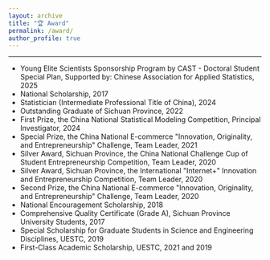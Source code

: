 ```yaml
---
layout: archive
title: "🏆 Award"
permalink: /award/
author_profile: true
---
```


---


* Young Elite Scientists Sponsorship Program by CAST - Doctoral Student Special Plan, Supported by: Chinese Association for Applied Statistics, 2025
* National Scholarship, 2017
* Statistician (Intermediate Professional Title of China), 2024
* Outstanding Graduate of Sichuan Province, 2022
* First Prize, the China National Statistical Modeling Competition, Principal Investigator, 2024
* Special Prize, the China National E-commerce "Innovation, Originality, and Entrepreneurship" Challenge, Team Leader, 2021
* Silver Award, Sichuan Province, the China National Challenge Cup of Student Entrepreneurship Competition, Team Leader, 2020
* Silver Award, Sichuan Province, the International "Internet+" Innovation and Entrepreneurship Competition, Team Leader, 2020
* Second Prize, the China National E-commerce "Innovation, Originality, and Entrepreneurship" Challenge, Team Leader, 2020
* National Encouragement Scholarship, 2018
* Comprehensive Quality Certificate (Grade A), Sichuan Province University Students, 2017
* Special Scholarship for Graduate Students in Science and Engineering Disciplines, UESTC, 2019
* First-Class Academic Scholarship, UESTC, 2021 and 2019
